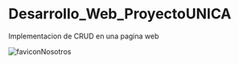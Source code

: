 # Desarrollo_Web_ProyectoUNICA
Implementacion de CRUD en una pagina web

![faviconNosotros](https://user-images.githubusercontent.com/54284233/160962817-d6e41f83-4688-4aaa-afe8-87819943a823.png)
